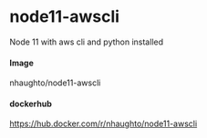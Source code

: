 # node11-awscli
Node 11 with aws cli and python installed

#### Image
nhaughto/node11-awscli

#### dockerhub
https://hub.docker.com/r/nhaughto/node11-awscli